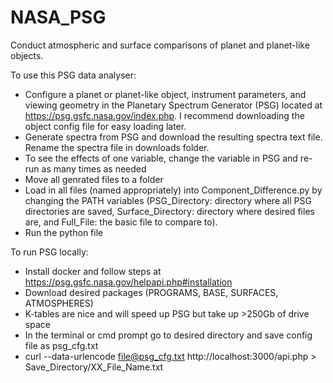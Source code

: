 # NASA_PSG

Conduct atmospheric and surface comparisons of planet and planet-like objects. 

To use this PSG data analyser:

* Configure a planet or planet-like object, instrument parameters, and viewing geometry in the Planetary Spectrum Generator (PSG) located at https://psg.gsfc.nasa.gov/index.php. I recommend downloading the object config file for easy loading later. 
* Generate spectra from PSG and download the resulting spectra text file. Rename the spectra file in downloads folder.
* To see the effects of one variable, change the variable in PSG and re-run as many times as needed
* Move all genrated files to a folder
* Load in all files (named appropriately) into Component_Difference.py by changing the PATH variables (PSG_Directory: directory where all PSG directories are saved, Surface_Directory: directory where desired files are, and Full_File: the basic file to compare to).
* Run the python file 

To run PSG locally:
* Install docker and follow steps at https://psg.gsfc.nasa.gov/helpapi.php#installation
* Download desired packages (PROGRAMS, BASE, SURFACES, ATMOSPHERES)
* K-tables are nice and will speed up PSG but take up >250Gb  of drive space
* In the terminal or cmd prompt go to desired directory and save config file as psg_cfg.txt
* curl --data-urlencode file@psg_cfg.txt http://localhost:3000/api.php > Save_Directory/XX_File_Name.txt
